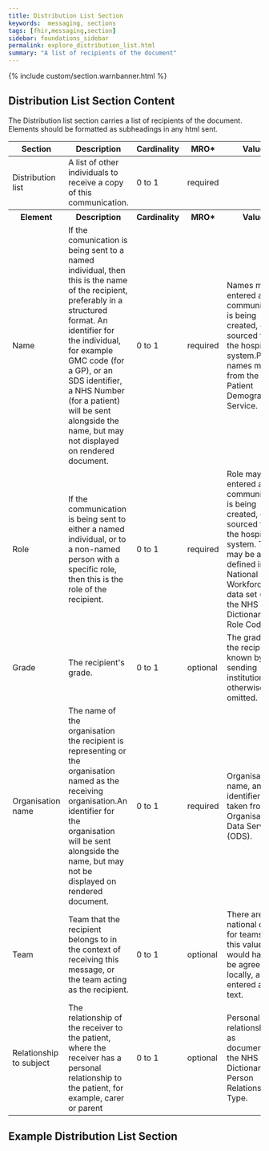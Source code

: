 ```yaml
---
title: Distribution List Section
keywords:  messaging, sections
tags: [fhir,messaging,section]
sidebar: foundations_sidebar
permalink: explore_distribution_list.html
summary: "A list of recipients of the document"
---
```

{% include custom/section.warnbanner.html %}


## Distribution List Section Content ##


The Distribution list section carries a list of recipients of the document. Elements should be formatted as subheadings in any html sent.

<table style="width:100%;max-width: 100%;">
	<thead>
		<tr>
			<th width="18%">Section</th>
			<th width="30%">Description</th>
			<th width="11%">Cardinality</th>
			<th width="11%">MRO*</th>
			<th width="30%">Values</th>
		</tr>
	</thead>
	<tbody>
		<tr>
			<td>Distribution list</td>
			<td>A list of other individuals to receive a copy of this communication.</td>
			<td>0 to 1</td>
			<td>required</td>
			<td>&nbsp;</td>
		</tr>
		<tr>
			<th>Element</th>
			<th>Description</th>
			<th>Cardinality</th>
			<th>MRO*</th>
			<th>Values</th>
		</tr>
		<tr>
			<td>Name</td>
			<td>If the comunication is being sent to a named individual, then this is the name of the recipient, preferably in a structured format. An identifier for the individual, for example GMC code (for a GP), or an SDS identifier, a NHS Number (for a patient) will be sent alongside the name, but may not displayed on rendered document.</td>
			<td>0 to 1</td>
			<td>required</td>
			<td>Names may be entered as the communication is being created, or sourced from the hospital system.Patient names may be from the Patient Demographic Service.</td>
		</tr>
		<tr>
			<td>Role</td>
			<td>If the communication is being sent to either a named individual, or to a non-named person with a specific role, then this is the role of the recipient.</td>
			<td>0 to 1</td>
			<td>required</td>
			<td>Role may be entered as the communication is being created, or sourced from the hospital system. This may be a role defined in the National Workforce data set (see the NHS Data Dictionary Job Role Code).</td>
		</tr>
		<tr>
			<td>Grade</td>
			<td>The recipient's grade.</td>
			<td>0 to 1</td>
			<td>optional</td>
			<td>The grade of the recipient, if known by the sending institution, otherwise omitted.</td>
		</tr>
		<tr>
			<td>Organisation name</td>
			<td>The name of the organisation the recipient is representing or the organisation named as the receiving organisation.An identifier for the organisation will be sent alongside the name, but may not be displayed on rendered document.</td>
			<td>0 to 1</td>
			<td>required</td>
			<td>Organisation name, and identifier, taken from the Organisation Data Service (ODS).</td>
		</tr>
		<tr>
			<td>Team</td>
			<td>Team that the recipient belongs to in the context of receiving this message, or the team acting as the recipient.</td>
			<td>0 to 1</td>
			<td>optional</td>
			<td>There are no national codes for teams, so this value would have to be agreed locally, and entered as free text.</td>
		</tr>
		<tr>
			<td>Relationship to subject</td>
			<td>The relationship of the receiver to the patient, where the receiver has a personal relationship to the patient, for example, carer or parent</td>
			<td>0 to 1</td>
			<td>optional</td>
			<td>Personal relationships as documented in the NHS Data Dictionary Person Relationship Type.</td>
		</tr>
	</tbody>
</table>

## Example Distribution List Section ##

<script src="https://gist.github.com/IOPS-DEV/8d12d4ff8d08f694a4a4cec3dfd352d0.js"></script>





			


		
